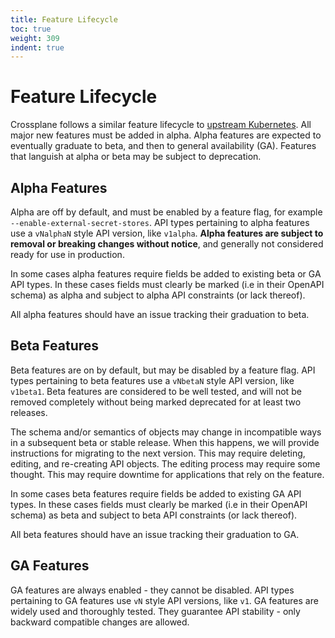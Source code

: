 ```yaml
---
title: Feature Lifecycle
toc: true
weight: 309
indent: true
---
```


# Feature Lifecycle

Crossplane follows a similar feature lifecycle to [upstream
Kubernetes][kube-features]. All major new features must be added in alpha. Alpha
features are expected to eventually graduate to beta, and then to general
availability (GA). Features that languish at alpha or beta may be subject to
deprecation.

## Alpha Features

Alpha are off by default, and must be enabled by a feature flag, for example
`--enable-external-secret-stores`. API types pertaining to alpha features use a
`vNalphaN` style API version, like `v1alpha`. **Alpha features are subject to
removal or breaking changes without notice**, and generally not considered ready
for use in production. 

In some cases alpha features require fields be added to existing beta or GA
API types. In these cases fields must clearly be marked (i.e in their OpenAPI
schema) as alpha and subject to alpha API constraints (or lack thereof).

All alpha features should have an issue tracking their graduation to beta.

## Beta Features

Beta features are on by default, but may be disabled by a feature flag. API
types pertaining to beta features use a `vNbetaN` style API version, like
`v1beta1`. Beta features are considered to be well tested, and will not be
removed completely without being marked deprecated for at least two releases.

The schema and/or semantics of objects may change in incompatible ways in a
subsequent beta or stable release. When this happens, we will provide
instructions for migrating to the next version. This may require deleting,
editing, and re-creating API objects. The editing process may require some
thought. This may require downtime for applications that rely on the feature.

In some cases beta features require fields be added to existing GA API types. In
these cases fields must clearly be marked (i.e in their OpenAPI schema) as beta
and subject to beta API constraints (or lack thereof).

All beta features should have an issue tracking their graduation to GA.

## GA Features

GA features are always enabled - they cannot be disabled. API types pertaining
to GA features use `vN` style API versions, like `v1`. GA features are widely
used and thoroughly tested. They guarantee API stability - only backward
compatible changes are allowed.

[kube-features]: https://kubernetes.io/docs/reference/command-line-tools-reference/feature-gates/#feature-stages